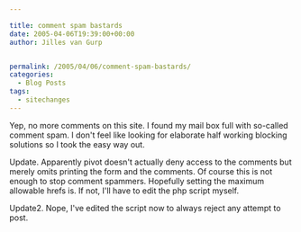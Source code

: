 ```yaml
---

title: comment spam bastards
date: 2005-04-06T19:39:00+00:00
author: Jilles van Gurp


permalink: /2005/04/06/comment-spam-bastards/
categories:
  - Blog Posts
tags:
  - sitechanges
---
```

 Yep, no more comments on this site. I found my mail box full with so-called comment spam. I don't feel like looking for elaborate half working blocking solutions so I took the easy way out.

Update. Apparently pivot doesn't actually deny access to the comments but merely omits printing the form and the comments. Of course this is not enough to stop comment spammers. Hopefully setting the maximum allowable hrefs is. If not, I'll have to edit the php script myself.

Update2. Nope, I've edited the script now to always reject any attempt to post. 